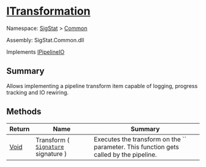# [ITransformation](./ITransformation.md)

Namespace: [SigStat]() > [Common](./README.md)

Assembly: SigStat.Common.dll

Implements [IPipelineIO](./Pipeline/IPipelineIO.md)

## Summary
Allows implementing a pipeline transform item capable of logging, progress tracking and IO rewiring.

## Methods

| Return | Name | Summary | 
| --- | --- | --- | 
| [Void](https://docs.microsoft.com/en-us/dotnet/api/System.Void) | Transform ( [`Signature`](./Signature.md) signature ) | Executes the transform on the `` parameter.  This function gets called by the pipeline. | 


